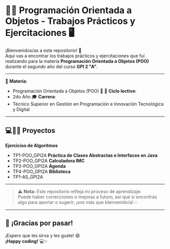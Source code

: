 # 🔧📘 Programación Orientada a Objetos - Trabajos Prácticos y Ejercitaciones 🖥️

¡Bienvenidos/as a este repositorio! 🚀  
Aquí vas a encontrar los trabajos prácticos y ejercitaciones que fui realizando para la materia **Programación Orientada a Objetos (POO)** durante el segundo año del curso **GPI 2 "A"**.

---

📌 **Materia**:
- Programación Orientada a Objetos (POO) 🧩
📅 **Ciclo lectivo**: 
- 2do Año 
🎓 **Carrera**: 
- Técnico Superior en Gestión en Programación e Innovación Tecnológica y Digital

---

## 💻🐱‍💻 Proyectos
**Ejercicios de Algoritmos** 
- TP1-POO_GPI2A
**Práctica de Clases Abstractas e Interfaces en Java** 
- TP2-POO_GPI2A
**Calculadora IMC** 
- TP3-POO_GPI2A
**Agenda** 
- TP4-POO_GPI2A
**Biblioteca** 
- TP1-AS_GPI2A

---

> ⚠️ **Nota:** Este repositorio refleja mi proceso de aprendizaje.  
> Puede haber correcciones o mejoras a futuro, así que si encontrás algo para aportar o sugerir, ¡sos más que bienvenido/a! 💡

---

## 🙌 ¡Gracias por pasar!
¡Espero que les sirva y les guste! 😄  
**¡Happy coding!** 💻✨
